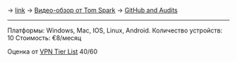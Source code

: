 -> [link](https://protonvpn.com/ru)
-> [Видео-обзор от Tom Spark]()
-> [GitHub and Audits](https://protonvpn.com/blog/open-source/)

---

Платформы: Windows, Mac, IOS, Linux, Android.
Количество устройств: 10
Стоимость: €8/месяц

Оценка от [VPN Tier List](https://www.vpntierlist.com/) 40/60

